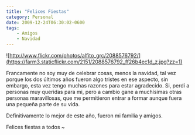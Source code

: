 ```yaml
---
title: "Felices Fiestas"
category: Personal
date: 2009-12-24T06:30:02-0600
tags:
    - Amigos
    - Navidad
---
```


![http://www.flickr.com/photos/alfito_grc/2088576792/](https://farm3.staticflickr.com/2151/2088576792_ff26b4ec1d_z.jpg?zz=1) 

Francamente no soy muy de celebrar cosas, menos la navidad, tal vez porque los dos últimos años fueron algo tristes en ese aspecto, sin embargo, esta vez tengo muchas razones para estar agradecido. Si, perdí a personas muy queridas para mi, pero a cambio gane a muchísimas otras personas maravillosas, que me permitieron entrar a formar aunque fuera una pequeña parte de su vida.

Definitivamente lo mejor de este año, fueron mi familia y amigos.

Felices fiestas a todos ~